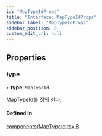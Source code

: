 ```yaml
---
id: "MapTypeIdProps"
title: "Interface: MapTypeIdProps"
sidebar_label: "MapTypeIdProps"
sidebar_position: 0
custom_edit_url: null
---
```


## Properties

### type

• **type**: `MapTypeId`

MapTypeId를 정의 한다.

#### Defined in

[components/MapTypeId.tsx:8](https://github.com/JaeSeoKim/react-kakao-maps/blob/c2e6108/src/components/MapTypeId.tsx#L8)
